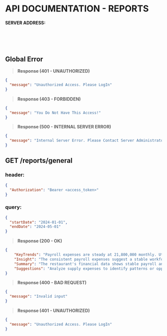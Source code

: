 # API DOCUMENTATION - REPORTS

#### SERVER ADDRESS:

&nbsp;

&nbsp;

## Global Error

> __Response (401 - UNAUTHORIZED)__

```json
{
  "message": "Unauthorized Access. Please LogIn"
}
```

> __Response (403 - FORBIDDEN)__

```json
{
  "message": "You Do Not Have This Access!"
}
```

> __Response (500 - INTERNAL SERVER ERROR)__

```json
{
  "message": "Internal Server Error. Please Contact Server Administrator"
}
```

## GET /reports/general

### header:

```json
{
  "Authorization": "Bearer <access_token>"
}
```

### query:

```json
{
  "startDate": "2024-01-01",
  "endDate": "2024-05-01"
}
```

> __Response (200 - OK)__

```json
{
    "KeyTrends": "Payroll expenses are steady at 21,800,000 monthly. Utility expenses show minor fluctuations, but overall are stable. Supply expenses vary significantly, with some dates showing higher amounts than others. Income sales fluctuate daily, with no clear upward or downward trend.",
    "Insight": "The consistent payroll expenses suggest a stable workforce. Utility expenses are well-managed, with minor fluctuations indicating good control over usage. The significant variation in supply expenses could be due to bulk purchases or seasonal variations in prices. Fluctuating sales income suggests varying customer traffic or seasonal effects on business.",
    "Summary": "The restaurant's financial data shows stable payroll and utility expenses, with significant variation in supply expenses and fluctuating sales income. Overall, the business appears to be managing its costs well, but the variability in sales income suggests opportunities for improved marketing or customer engagement strategies.",
    "Suggestions": "Analyze supply expenses to identify patterns or opportunities for cost savings. Track sales patterns to identify high and low-traffic days and develop targeted marketing strategies. Consider implementing loyalty programs or promotional events to engage customers and drive sales."
}
```

> __Response (400 - BAD REQUEST)__

```json
{
  "message": "Invalid input"
}
```

> __Response (401 - UNAUTHORIZED)__

```json
{
  "message": "Unauthorized Access. Please LogIn"
}
```

